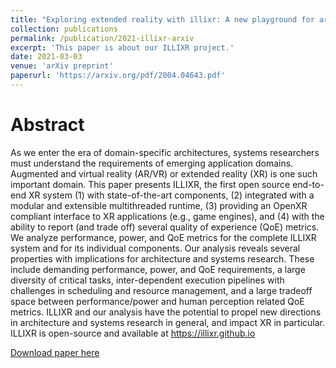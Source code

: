 ```yaml
---
title: "Exploring extended reality with illixr: A new playground for architecture research"
collection: publications
permalink: /publication/2021-illixr-arxiv
excerpt: 'This paper is about our ILLIXR project.'
date: 2021-03-03
venue: 'arXiv preprint'
paperurl: 'https://arxiv.org/pdf/2004.04643.pdf'
---
```


Abstract
======
As we enter the era of domain-specific architectures, systems researchers must understand the requirements of emerging application domains. Augmented and virtual reality (AR/VR) or extended reality (XR) is one such important domain. This paper presents ILLIXR, the first open source end-to-end XR system (1) with state-of-the-art components, (2) integrated with a modular and extensible multithreaded runtime, (3) providing an OpenXR compliant interface to XR applications (e.g., game engines), and (4) with the ability to report (and trade off) several quality of experience (QoE) metrics. We analyze performance, power, and QoE metrics for the complete ILLIXR system and for its individual components. Our analysis reveals several properties with implications for architecture and systems research. These include demanding performance, power, and QoE requirements, a large diversity of critical tasks, inter-dependent execution pipelines with challenges in scheduling and resource management, and a large tradeoff space between performance/power and human perception related QoE metrics. ILLIXR and our analysis have the potential to propel new directions in architecture and systems research in general, and impact XR in particular. ILLIXR is open-source and available at https://illixr.github.io

[Download paper here](https://arxiv.org/pdf/2004.04643.pdf)
